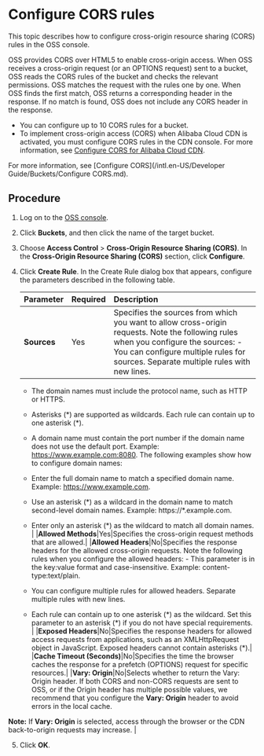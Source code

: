 # Configure CORS rules

This topic describes how to configure cross-origin resource sharing \(CORS\) rules in the OSS console.

OSS provides CORS over HTML5 to enable cross-origin access. When OSS receives a cross-origin request \(or an OPTIONS request\) sent to a bucket, OSS reads the CORS rules of the bucket and checks the relevant permissions. OSS matches the request with the rules one by one. When OSS finds the first match, OSS returns a corresponding header in the response. If no match is found, OSS does not include any CORS header in the response.

-   You can configure up to 10 CORS rules for a bucket.
-   To implement cross-origin access \(CORS\) when Alibaba Cloud CDN is activated, you must configure CORS rules in the CDN console. For more information, see [Configure CORS for Alibaba Cloud CDN](https://www.alibabacloud.com/help/zh/faq-detail/40183.htm).

For more information, see [Configure CORS](/intl.en-US/Developer Guide/Buckets/Configure CORS.md).

## Procedure

1.  Log on to the [OSS console](https://oss.console.aliyun.com/).

2.  Click **Buckets**, and then click the name of the target bucket.

3.  Choose **Access Control** \> **Cross-Origin Resource Sharing \(CORS\)**. In the **Cross-Origin Resource Sharing \(CORS\)** section, click **Configure**.

4.  Click **Create Rule**. In the Create Rule dialog box that appears, configure the parameters described in the following table.

    |Parameter|Required|Description|
    |:--------|:-------|:----------|
    |**Sources**|Yes|Specifies the sources from which you want to allow cross-origin requests. Note the following rules when you configure the sources:    -   You can configure multiple rules for sources. Separate multiple rules with new lines.
    -   The domain names must include the protocol name, such as HTTP or HTTPS.
    -   Asterisks \(\*\) are supported as wildcards. Each rule can contain up to one asterisk \(\*\).
    -   A domain name must contain the port number if the domain name does not use the default port. Example: https://www.example.com:8080.
The following examples show how to configure domain names:

    -   Enter the full domain name to match a specified domain name. Example: https://www.example.com.
    -   Use an asterisk \(\*\) as a wildcard in the domain name to match second-level domain names. Example: https://\*.example.com.
    -   Enter only an asterisk \(\*\) as the wildcard to match all domain names. |
    |**Allowed Methods**|Yes|Specifies the cross-origin request methods that are allowed.|
    |**Allowed Headers**|No|Specifies the response headers for the allowed cross-origin requests. Note the following rules when you configure the allowed headers:     -   This parameter is in the key:value format and case-insensitive. Example: content-type:text/plain.
    -   You can configure multiple rules for allowed headers. Separate multiple rules with new lines.
    -   Each rule can contain up to one asterisk \(\*\) as the wildcard. Set this parameter to an asterisk \(\*\) if you do not have special requirements. |
    |**Exposed Headers**|No|Specifies the response headers for allowed access requests from applications, such as an XMLHttpRequest object in JavaScript. Exposed headers cannot contain asterisks \(\*\).|
    |**Cache Timeout \(Seconds\)**|No|Specifies the time the browser caches the response for a prefetch \(OPTIONS\) request for specific resources.|
    |**Vary: Origin**|No|Selects whether to return the Vary: Origin header. If both CORS and non-CORS requests are sent to OSS, or if the Origin header has multiple possible values, we recommend that you configure the **Vary: Origin** header to avoid errors in the local cache.

**Note:** If **Vary: Origin** is selected, access through the browser or the CDN back-to-origin requests may increase. |

5.  Click **OK**.


